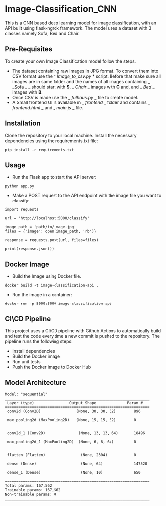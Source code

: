 # Image-Classification_CNN

This is a CNN based deep learning model for image classification, with an API built using flask-ngrok framework. The model uses a dataset with 3 classes namely Sofa, Bed and Chair.

## Pre-Requisites
To create your own Image Classification model follow the steps.
- The dataset containing raw images in JPG format. To convert them into CSV format use the * *Image_to_csv.py* * script. Before that make sure all images are in same folder and the names of all images containing _ _Sofa _ _ should start with **S**, _ _Chair_ _ images with **C** and, and _ _Bed_ _ images with **B**.
- Once CSV is made use the _ _fulhaus.py_ _ file to create model.
- A Small frontend UI is available in _ _frontend_ _ folder and contains _ _frontend.html_ _ and _ _main.js_ _ file.

## Installation

Clone the repository to your local machine.
Install the necessary dependencies using the requirements.txt file:
```
pip install -r requirements.txt
```
## Usage

- Run the Flask app to start the API server:
```
python app.py
```

- Make a POST request to the API endpoint with the image file you want to classify:
```
import requests

url = 'http://localhost:5000/classify'

image_path = 'path/to/image.jpg'
files = {'image': open(image_path, 'rb')}

response = requests.post(url, files=files)

print(response.json())
```

## Docker Image

- Build the Image using Docker file.
```
docker build -t image-classification-api .
```
- Run the image in a container:
```
docker run -p 5000:5000 image-classification-api
```
## CI\CD Pipeline

This project uses a CI/CD pipeline with Github Actions to automatically build and test the code every time a new commit is pushed to the repository. The pipeline runs the following steps:

- Install dependencies
- Build the Docker image
- Run unit tests
- Push the Docker image to Docker Hub

## Model Architecture
```
Model: "sequential"
_________________________________________________________________
 Layer (type)                Output Shape              Param #   
=================================================================
 conv2d (Conv2D)                (None, 30, 30, 32)        896       
                                                                 
 max_pooling2d (MaxPooling2D)   (None, 15, 15, 32)        0         
                                                             
                                                                 
 conv2d_1 (Conv2D)               (None, 13, 13, 64)       18496     
                                                                 
 max_pooling2d_1 (MaxPooling2D)  (None, 6, 6, 64)         0         
                                                              
                                                                 
 flatten (Flatten)                (None, 2304)            0         
                                                                 
 dense (Dense)                    (None, 64)              147520    
                                                                 
 dense_1 (Dense)                  (None, 10)              650       
                                                                 
=================================================================
Total params: 167,562
Trainable params: 167,562
Non-trainable params: 0
_________________________________________________________________
```
